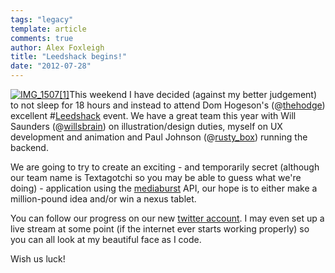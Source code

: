 ```yaml
---
tags: "legacy"
template: article 
comments: true 
author: Alex Foxleigh
title: "Leedshack begins!"
date: "2012-07-28"
---
```


[![](http://139.59.160.63/wp-content/uploads/2012/07/IMG_15071-300x225.jpg "IMG_1507[1]")](http://foxleigh.me/wp-content/uploads/2012/07/IMG_15071.jpg)This weekend I have decided (against my better judgement) to not sleep for 18 hours and instead to attend Dom Hogeson's (@[thehodge](http://www.twitter.com/thehodge)) excellent #[Leedshack](http://leedshack.com/) event. We have a great team this year with Will Saunders (@[willsbrain](http://www.twitter.com/willsbrain)) on illustration/design duties, myself on UX development and animation and Paul Johnson (@[rusty\_box](http://www.twitter.com/rusty_box)) running the backend.

We are going to try to create an exciting - and temporarily secret (although our team name is Textagotchi so you may be able to guess what we're doing) - application using the [mediaburst](http://www.mediaburst.co.uk/) API, our hope is to either make a million-pound idea and/or win a nexus tablet.

<!-- end -->

You can follow our progress on our new [twitter account](http://twitter.com/textagotchi). I may even set up a live stream at some point (if the internet ever starts working properly) so you can all look at my beautiful face as I code.

Wish us luck!
